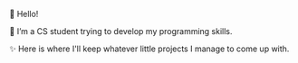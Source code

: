 👋 Hello!

🌱 I’m a CS student trying to develop my programming skills.

✨ Here is where I'll keep whatever little projects I manage to come up with.

<!---
levihly/levihly is a ✨ special ✨ repository because its `README.md` (this file) appears on your GitHub profile.
You can click the Preview link to take a look at your changes.
--->
